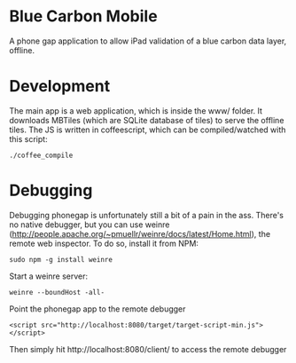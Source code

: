 # Blue Carbon Mobile

A phone gap application to allow iPad validation of a blue carbon data layer, offline.

# Development

The main app is a web application, which is inside the www/ folder. It downloads MBTiles (which are SQLite database of tiles) to serve the offline tiles.
The JS is written in coffeescript, which can be compiled/watched with this script:

    ./coffee_compile

# Debugging

Debugging phonegap is unfortunately still a bit of a pain in the ass. There's no native debugger, but you can use weinre (http://people.apache.org/~pmuellr/weinre/docs/latest/Home.html), the remote web inspector. To do so, install it from NPM:

    sudo npm -g install weinre

Start a weinre server:

    weinre --boundHost -all-

Point the phonegap app to the remote debugger

    <script src="http://localhost:8080/target/target-script-min.js"></script>

Then simply hit http://localhost:8080/client/ to access the remote debugger
